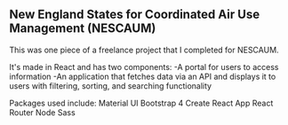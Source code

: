 ## New England States for Coordinated Air Use Management (NESCAUM)
This was one piece of a freelance project that I completed for NESCAUM.  

It's made in React and has two components:
-A portal for users to access information
-An application that fetches data via an API and displays it to users with filtering, sorting, and searching functionality


Packages used include:
Material UI
Bootstrap 4
Create React App
React Router
Node Sass
